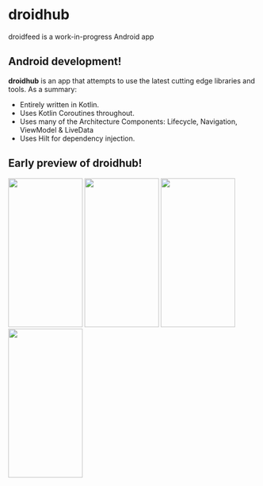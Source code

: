 # droidhub

droidfeed is a work-in-progress Android app

## Android development!

**droidhub** is an app that attempts to use the latest cutting edge libraries and tools. As a summary:

* Entirely written in Kotlin.
* Uses Kotlin Coroutines throughout.
* Uses many of the Architecture Components: Lifecycle, Navigation, ViewModel & LiveData
* Uses Hilt for dependency injection.


## Early preview of droidhub!

<p float="left">
 <img src="https://github.com/muratcanbur/droidhub/blob/main/art/home_feed_ss.png" width="150" height="300"/>
<img src="https://github.com/muratcanbur/droidhub/blob/main/art/home_filter_ss.png" width="150" height="300"/>
 <img src="https://github.com/muratcanbur/droidhub/blob/main/art/save_article_success.png" width="150" height="300"/>
<img src="https://github.com/muratcanbur/droidhub/blob/main/art/reading_list_ss.png" width="150" height="300"/>
</p>
